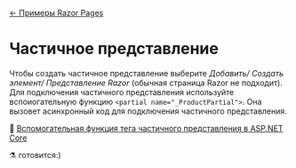 [← Примеры Razor Pages](/README.md)  

# Частичное представление 

Чтобы создать частичное представление выберите _Добавить/ Создать элемент/ Представление Razor_ (обычная страница Razor не подходит). Для подключения частичного представления используйте вспоиогательную функцию `<partial name="_ProductPartial">`. Она вызовет асинхронный код для подключения частичного представления.  

📘 [Вспомогательная функция тега частичного представления в ASP.NET Core](https://docs.microsoft.com/ru-ru/aspnet/core/mvc/views/tag-helpers/built-in/partial-tag-helper?view=aspnetcore-3.1)  

⚗ готовится:)
